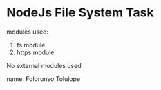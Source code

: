 # NodeJs File System Task

modules used:

1.  fs module
2.  https module

No external modules used

name: Folorunso Tolulope
